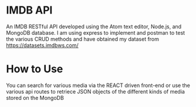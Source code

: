 # IMDB API
An IMDB RESTful API developed using the Atom text editor, Node.js, and MongoDB database. I am using express to implement and postman to test the various CRUD methods and have obtained my dataset from https://datasets.imdbws.com/

# How to Use
You can search for various media via the REACT driven front-end or use the various api routes to retriece JSON objects of the different kinds of media stored on the MongoDB
